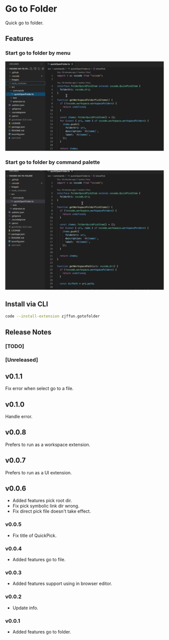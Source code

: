# Go to Folder

Quick go to folder.

## Features

### Start go to folder by menu

![Go to folder by menu](images/go-to-folder-by-menu.webp)

### Start go to folder by command palette

![Go to folder by command palette](images/go-to-folder-by-command-palette.webp)

## Install via CLI

```bash
code --install-extension zjffun.gotofolder
```

## Release Notes

### [TODO]

### [Unreleased]

## v0.1.1

Fix error when select go to a file.

## v0.1.0

Handle error.

## v0.0.8

Prefers to run as a workspace extension.

## v0.0.7

Prefers to run as a UI extension.

## v0.0.6

- Added features pick root dir.
- Fix pick symbolic link dir wrong.
- Fix direct pick file doesn't take effect.

### v0.0.5

- Fix title of QuickPick.

### v0.0.4

- Added features go to file.

### v0.0.3

- Added features support using in browser editor.

### v0.0.2

- Update info.

### v0.0.1

- Added features go to folder.
